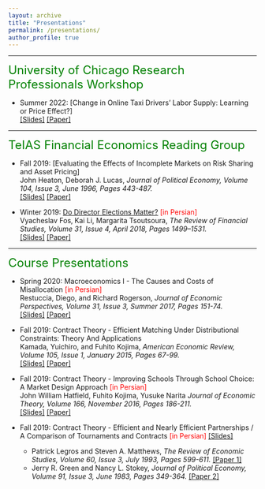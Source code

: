```yaml
---
layout: archive
title: "Presentations"
permalink: /presentations/
author_profile: true
---
```


---

<font size="5" color="green">University of Chicago Research Professionals Workshop</font> 

- Summer 2022: [Change in Online Taxi Drivers’ Labor Supply: Learning or Price Effect?] <br>
  [[Slides]](https://www.dropbox.com/s/b6e1i72cvhx8oi1/peyman_tapsi_slides_sep2022.pdf?dl=0)
  [[Paper]](https://www.dropbox.com/s/cd4l2kry97ya6f9/tapsi_draft_application2022.pdf?dl=0)


---

<font size="5" color="green">TeIAS Financial Economics Reading Group</font> 

- Fall 2019: [Evaluating the Effects of Incomplete Markets on Risk Sharing and Asset Pricing] <br>
  John Heaton, Deborah J. Lucas, <i> Journal of Political Economy, Volume 104, Issue 3, June 1996, Pages 443-487. </i><br>
  [[Slides]](https://peymanshahidi.github.io/incomplete_markets_presentation.pdf)
  [[Paper]](https://www.jstor.org/stable/2138860)


- Winter 2019: [Do Director Elections Matter?](https://teias.institute/seminar-2/) <font color="red">[in Persian]</font> <br>
  Vyacheslav Fos‚ Kai Li, Margarita Tsoutsoura, <i> The Review of Financial Studies, Volume 31, Issue 4, April 2018, Pages 1499–1531. </i><br>
  [[Slides]](https://peymanshahidi.github.io/do_director_elections_matter_presentation.pdf)
  [[Paper]](https://doi.org/10.1093/rfs/hhx078)


---

<font size="5" color="green">Course Presentations</font> 

- Spring 2020: Macroeconomics I - The Causes and Costs of Misallocation <font color="red">[in Persian]</font> <br>
  Restuccia, Diego, and Richard Rogerson, <i> Journal of Economic Perspectives, Volume 31, Issue 3, Summer 2017, Pages 151-74. </i><br>
  [[Slides]](https://peymanshahidi.github.io/Restuccia_Rogerson_JEP_Presentation.pdf)
  [[Paper]](https://www.aeaweb.org/articles?id=10.1257/jep.31.3.151)
  
- Fall 2019: Contract Theory - Efficient Matching Under Distributional Constraints: Theory And Applications <br>
  Kamada, Yuichiro, and Fuhito Kojima, <i> American Economic Review, Volume 105, Issue 1, January 2015, Pages 67-99. </i><br>
  [[Slides]](https://peymanshahidi.github.io/Efficient_Matching_Under_Distributional_Constraints_Theory_and_Applications_Presentation.pdf)
  [[Paper]](https://www.aeaweb.org/articles?id=10.1257/aer.20101552)
  
- Fall 2019: Contract Theory - Improving Schools Through School Choice: A Market Design Approach <font color="red">[in Persian]</font> <br>
  John William Hatfield, Fuhito Kojima, Yusuke Narita <i> Journal of Economic Theory, Volume 166, November 2016, Pages 186-211. </i><br>
  [[Slides]](https://peymanshahidi.github.io/Improving_Schools_Through_School_Choice_A_Market_Design_Approach_Presentation.pdf)
  [[Paper]](https://doi.org/10.1016/j.jet.2016.07.001)
  
- Fall 2019: Contract Theory - Efficient and Nearly Efficient Partnerships / A Comparison of Tournaments and Contracts <font color="red">[in Persian]</font>
[[Slides]](https://peymanshahidi.github.io/Contract_Theory_Moral_Hazard_Presentation.pdf)
    - Patrick Legros and Steven A. Matthews, <i> The Review of Economic Studies, Volume 60, Issue 3, July 1993, Pages 599-611. </i> [[Paper 1]](https://www.jstor.org/stable/2298126?seq=1)
    - Jerry R. Green and Nancy L. Stokey, <i> Journal of Political Economy, Volume 91, Issue 3, June 1983, Pages 349-364. </i> [[Paper 2]](https://www.jstor.org/stable/1837093?seq=1)
